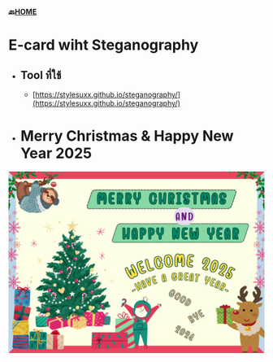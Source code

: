 **🔙[HOME](README.md)**
# E-card wiht Steganography
  - ## Tool ที่ใช้
    - [https://stylesuxx.github.io/steganography/](https://stylesuxx.github.io/steganography/)

- # Merry Christmas & Happy New Year 2025

![E-card](/img/Encode_Image.png)

